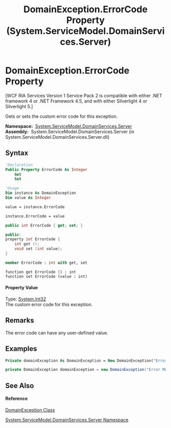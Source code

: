 ﻿---
title: DomainException.ErrorCode Property  (System.ServiceModel.DomainServices.Server)
TOCTitle: ErrorCode Property
ms:assetid: P:System.ServiceModel.DomainServices.Server.DomainException.ErrorCode
ms:mtpsurl: https://msdn.microsoft.com/en-us/library/system.servicemodel.domainservices.server.domainexception.errorcode(v=VS.91)
ms:contentKeyID: 28755719
ms.date: 01/27/2012
mtps_version: v=VS.91
f1_keywords:
- System.ServiceModel.DomainServices.Server.DomainException.ErrorCode
- System.ServiceModel.DomainServices.Server.DomainException.get_ErrorCode
- System.ServiceModel.DomainServices.Server.DomainException.set_ErrorCode
dev_langs:
- CSharp
- JScript
- VB
- FSharp
- c++
api_location:
- System.ServiceModel.DomainServices.Server.dll
api_name:
- System.ServiceModel.DomainServices.Server.DomainException.ErrorCode
- System.ServiceModel.DomainServices.Server.DomainException.get_ErrorCode
- System.ServiceModel.DomainServices.Server.DomainException.set_ErrorCode
api_type:
- Managed
topic_type:
- apiref
- kbSyntax
product_family_name: VS
ROBOTS: INDEX,FOLLOW
---

# DomainException.ErrorCode Property

\[WCF RIA Services Version 1 Service Pack 2 is compatible with either .NET framework 4 or .NET Framework 4.5, and with either Silverlight 4 or Silverlight 5.\]

Gets or sets the custom error code for this exception.

**Namespace:**  [System.ServiceModel.DomainServices.Server](ff423220\(v=vs.91\).md)  
**Assembly:**  System.ServiceModel.DomainServices.Server (in System.ServiceModel.DomainServices.Server.dll)

## Syntax

``` vb
'Declaration
Public Property ErrorCode As Integer
    Get
    Set
```

``` vb
'Usage
Dim instance As DomainException
Dim value As Integer

value = instance.ErrorCode

instance.ErrorCode = value
```

``` csharp
public int ErrorCode { get; set; }
```

``` c++
public:
property int ErrorCode {
    int get ();
    void set (int value);
}
```

``` fsharp
member ErrorCode : int with get, set
```

``` jscript
function get ErrorCode () : int
function set ErrorCode (value : int)
```

#### Property Value

Type: [System.Int32](https://msdn.microsoft.com/en-us/library/td2s409d)  
The custom error code for this exception.  

## Remarks

The error code can have any user-defined value.

## Examples

``` vb
Private domainException As DomainException = New DomainException("Error Message", 326)
```

``` csharp
private DomainException domainException = new DomainException("Error Message", 0x00000326);
```

## See Also

#### Reference

[DomainException Class](ff423362\(v=vs.91\).md)

[System.ServiceModel.DomainServices.Server Namespace](ff423220\(v=vs.91\).md)

